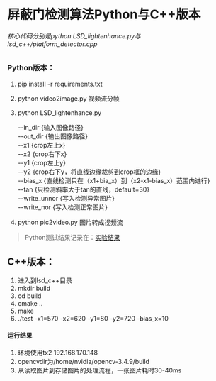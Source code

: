 
# **屏蔽门检测算法Python与C++版本**
###### 核心代码分别是python LSD_lightenhance.py与lsd_c++/platform_detector.cpp
### Python版本：    

1. pip install -r requirements.txt    
2. python video2image.py 视频流分帧    
3. python LSD_lightenhance.py         

    --in_dir {输入图像路径}         
    --out_dir {输出图像路径}         
    --x1 {crop左上x}        
    --x2 {crop右下x}        
    --y1 {crop左上y}        
    --y2 {crop右下y，将直线边缘裁剪到crop框的边缘}        
    --bias_x {直线检测只在（x1+bia_x）到（x2-x1-bias_x）范围内进行}         
    --tan {只检测斜率大于tan的直线，default=30}        
    --write_unnor {写入检测异常图片}        
    --write_nor {写入检测正常图片}  

4. python pic2video.py 图片转成视频流

>Python测试结果记录在：[实验结果](http://confluence.jxresearch.com:8090/pages/viewpage.action?pageId=82874179)

## C++版本：    

1. 进入到lsd_c++目录    
2. mkdir build
3. cd build    
3. cmake ..    
4. make    
5. ./test -x1=570 -x2=620 -y1=80 -y2=720 -bias_x=10
#### 运行结果
1. 环境使用tx2 192.168.170.148
2. opencvdir为/home/nvidia/opencv-3.4.9/build
3. 从读取图片到存储图片的处理流程，一张图片耗时30-40ms


